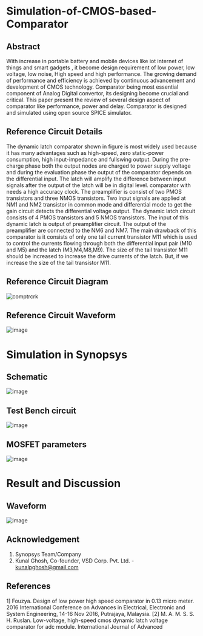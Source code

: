 # Simulation-of-CMOS-based-Comparator

## Abstract
With increase in portable battery and mobile devices like iot internet of things and smart gadgets , it become design
requirement of low power, low voltage, low noise, High speed and high performance. The growing demand of
performance and efficiency is achieved by continuous advancement and development of CMOS technology.
Comparator being most essential component of Analog Digital convertor, its designing become crucial and
critical. This paper present the review of several design aspect of comparator like performance, power and delay.
Comparator is designed and simulated using open source SPICE simulator.

## Reference Circuit Details
The dynamic latch comparator shown in figure is most widely used because it has many advantages such as high-speed, zero static-power consumption, 
high input-impedance and fullswing output. During the pre-charge phase both the output nodes are charged to power supply voltage and 
during the evaluation phase the output of the comparator depends on the differential input.
The latch will amplify the difference between input signals after the output of the latch will be in digital level. comparator with needs a high accuracy clock.
The preamplifier is consist of two PMOS transistors and three NMOS transistors. Two input signals are
applied at NM1 and NM2 transistor in common mode and differential mode to get the gain circuit detects
the differential voltage output. The dynamic latch circuit consists of 4 PMOS transistors and 5 NMOS transistors.
The input of this dynamic latch is output of preamplifier circuit. The output of the preamplifier are
connected to the NM6 and NM7.
The main drawback of this comparator is it consists of only one tail current transistor M11 which is used to control the currents flowing through both 
the differential input pair (M10 and M5) and the latch (M3,M4,M8,M9). The size of the tail transistor M11 should be increased to increase 
the drive currents of the latch. But, if we increase the size of the tail transistor M11.

## Reference Circuit Diagram
![comptrcrk](https://user-images.githubusercontent.com/34272376/156207801-212f1844-2490-4a4b-888d-c0040842dfbe.png)

## Reference Circuit Waveform
![image](https://user-images.githubusercontent.com/34272376/156208080-7a9e6407-1f2a-4ebc-98a9-6a0b2ba74e4b.png)

# Simulation in Synopsys
## Schematic
![image](https://user-images.githubusercontent.com/34272376/156208302-00c44874-11c6-446f-88f4-55fc23aa4f9c.png)

## Test Bench circuit
![image](https://user-images.githubusercontent.com/34272376/156208500-6e981fec-a12e-4bff-98d1-d3cee72c9381.png)

## MOSFET parameters
![image](https://user-images.githubusercontent.com/34272376/156208995-b2adb742-9514-4c79-9be3-fdd1e9e83fae.png)

# Result and Discussion 
## Waveform
![image](https://user-images.githubusercontent.com/34272376/156221065-7f4af0cb-0ea8-45c2-a9a1-eb385229a4ff.png)

## Acknowledgement
1. Synopsys Team/Company
2. Kunal Ghosh, Co-founder, VSD Corp. Pvt. Ltd. - kunalpghosh@gmail.com

## References
1] Fouzya. Design of low power high speed comparator in 0.13 micro meter. 2016 International Conference
on Advances in Electrical, Electronic and System Engineering, 14-16 Nov 2016, Putrajaya, Malaysia.
[2] M. A. M. S. S. H. Ruslan. Low-voltage, high-speed cmos dynamic latch voltage comparator for adc
module. International Journal of Advanced

